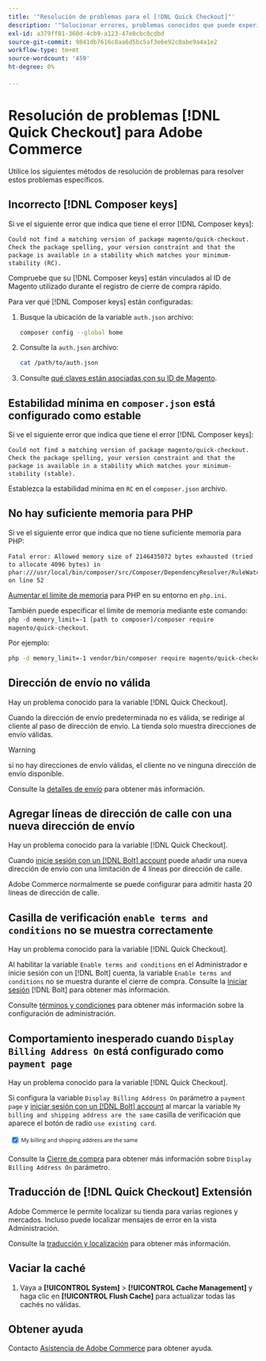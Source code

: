 ```yaml
---
title: '"Resolución de problemas para el [!DNL Quick Checkout]"'
description: '"Solucionar errores, problemas conocidos que puede experimentar al usar la variable [!DNL Quick Checkout] para la extensión de Adobe Commerce."'
exl-id: a379ff81-360d-4cb9-a123-47e8cbc0cdbd
source-git-commit: 9841db7616c8aa6d5bc5af3e6e92c0abe9a4a1e2
workflow-type: tm+mt
source-wordcount: '459'
ht-degree: 0%

---
```


# Resolución de problemas [!DNL Quick Checkout] para Adobe Commerce

Utilice los siguientes métodos de resolución de problemas para resolver estos problemas específicos.

## Incorrecto [!DNL Composer keys]

Si ve el siguiente error que indica que tiene el error [!DNL Composer keys]:

```terminal
Could not find a matching version of package magento/quick-checkout. Check the package spelling, your version constraint and that the package is available in a stability which matches your minimum-stability (RC).
```

Compruebe que su [!DNL Composer keys] están vinculados al ID de Magento utilizado durante el registro de cierre de compra rápido.

Para ver qué [!DNL Composer keys] están configuradas:

1. Busque la ubicación de la variable `auth.json` archivo:

   ```bash
   composer config --global home
   ```

1. Consulte la `auth.json` archivo:

   ```bash
   cat /path/to/auth.json
   ```

1. Consulte [qué claves están asociadas con su ID de Magento](https://devdocs.magento.com/guides/v2.4/install-gde/prereq/connect-auth.html).

## Estabilidad mínima en `composer.json` está configurado como estable

Si ve el siguiente error que indica que tiene el error [!DNL Composer keys]:

```terminal
Could not find a matching version of package magento/quick-checkout. Check the package spelling, your version constraint and that the package is available in a stability which matches your minimum-stability (stable).
```

Establezca la estabilidad mínima en `RC` en el `composer.json` archivo.

## No hay suficiente memoria para PHP

Si ve el siguiente error que indica que no tiene suficiente memoria para PHP:

```terminal
Fatal error: Allowed memory size of 2146435072 bytes exhausted (tried to allocate 4096 bytes) in phar:///usr/local/bin/composer/src/Composer/DependencyResolver/RuleWatchGraph.php on line 52
```

[Aumentar el límite de memoria](https://devdocs.magento.com/cloud/project/magento-app-php-ini.html#increase-php-memory-limit) para PHP en su entorno en `php.ini`.

También puede especificar el límite de memoria mediante este comando: `php -d memory_limit=-1 [path to composer]/composer require magento/quick-checkout`.

Por ejemplo:

```bash
php -d memory_limit=-1 vendor/bin/composer require magento/quick-checkout
```

## Dirección de envío no válida

Hay un problema conocido para la variable [!DNL Quick Checkout].

Cuando la dirección de envío predeterminada no es válida, se redirige al cliente al paso de dirección de envío. La tienda solo muestra direcciones de envío válidas.

>[!WARNING]
>
> si no hay direcciones de envío válidas, el cliente no ve ninguna dirección de envío disponible.

Consulte la [detalles de envío](../quick-checkout/shipping-details.md) para obtener más información.

## Agregar líneas de dirección de calle con una nueva dirección de envío

Hay un problema conocido para la variable [!DNL Quick Checkout].

Cuando [inicie sesión con un [!DNL Bolt] account](https://help.bolt.com/shoppers/guides/checkout/log-in/) puede añadir una nueva dirección de envío con una limitación de 4 líneas por dirección de calle.

Adobe Commerce normalmente se puede configurar para admitir hasta 20 líneas de dirección de calle.

## Casilla de verificación `enable terms and conditions` no se muestra correctamente

Hay un problema conocido para la variable [!DNL Quick Checkout].

Al habilitar la variable `Enable terms and conditions` en el Administrador e inicie sesión con un [!DNL Bolt] cuenta, la variable `Enable terms and conditions` no se muestra durante el cierre de compra. Consulte la [Iniciar sesión](https://help.bolt.com/shoppers/account/login-dashboard/) [!DNL Bolt] para obtener más información.

Consulte [términos y condiciones](https://docs.magento.com/user-guide/sales/terms-and-conditions.html) para obtener más información sobre la configuración de administración.

## Comportamiento inesperado cuando `Display Billing Address On` está configurado como `payment page`

Hay un problema conocido para la variable [!DNL Quick Checkout].

Si configura la variable `Display Billing Address On` parámetro a `payment page` y [iniciar sesión con un [!DNL Bolt] account](https://help.bolt.com/shoppers/guides/checkout/log-in/) al marcar la variable `My billing and shipping address are the same` casilla de verificación que aparece el botón de radio `use existing card`.

![Misma dirección](assets/checked-address.png)

Consulte la [Cierre de compra](https://docs.magento.com/user-guide/configuration/sales/checkout.html) para obtener más información sobre `Display Billing Address On` parámetro.

## Traducción de [!DNL Quick Checkout] Extensión

Adobe Commerce le permite localizar su tienda para varias regiones y mercados. Incluso puede localizar mensajes de error en la vista Administración.

Consulte la [traducción y localización](https://devdocs.magento.com/guides/v2.4/frontend-dev-guide/translations/xlate.html) para obtener más información.

## Vaciar la caché

1. Vaya a **[!UICONTROL System]** > **[!UICONTROL Cache Management]** y haga clic en **[!UICONTROL Flush Cache]** para actualizar todas las cachés no válidas.

## Obtener ayuda

Contacto [Asistencia de Adobe Commerce](mailto:quick-checkout-support@adobe.com) para obtener ayuda.
